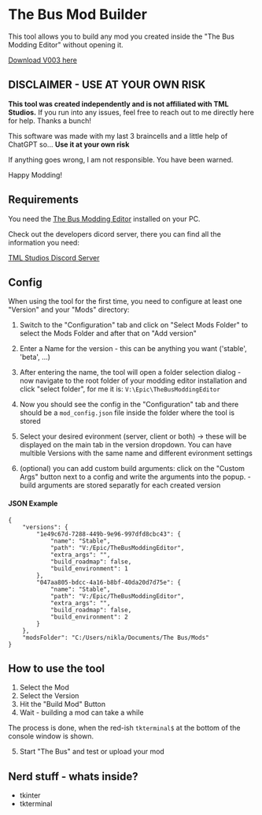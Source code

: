 # The Bus Mod Builder

This tool allows you to build any mod you created inside the "The Bus Modding Editor" without opening it.

[Download V003 here](https://github.com/ByteBitter/TheBusModBuilder/releases/tag/V003.1)

## DISCLAIMER - USE AT YOUR OWN RISK

**This tool was created independently and is not affiliated with TML Studios.** 
If you run into any issues, feel free to reach out to me directly here for help. Thanks a bunch!

This software was made with my last 3 braincells and a little help of ChatGPT so... **Use it at your own risk**

If anything goes wrong, I am not responsible. You have been warned.

Happy Modding!


## Requirements

You need the [The Bus Modding Editor](https://store.epicgames.com/de/p/the-bus-modding-editor) installed on your PC.

Check out the developers dicord server, there you can find all the information you need:

[TML Studios Discord Server](https://discord.gg/tml-studios-224563159631921152)


## Config

When using the tool for the first time, you need to configure at least one "Version" and your "Mods" directory:

1. Switch to the "Configuration" tab and click on "Select Mods Folder" to select the Mods Folder and after that on "Add version"

2. Enter a Name for the version - this can be anything you want ('stable', 'beta', ...)

3. After entering the name, the tool will open a folder selection dialog - now navigate to the root folder of your modding editor installation and click "select folder", for me it is: `V:\Epic\TheBusModdingEditor`

4. Now you should see the config in the "Configuration" tab and there should be a `mod_config.json` file inside the folder where the tool is stored

5. Select your desired evironment (server, client or both) -> these will be displayed on the main tab in the version dropdown. You can have multible Versions with the same name and different evironment settings

6. (optional) you can add custom build arguments: click on the "Custom Args" button next to a config and write the arguments into the popup. - build arguments are stored separatly for each created version


#### JSON Example

```
{
    "versions": {
        "1e49c67d-7288-449b-9e96-997dfd8cbc43": {
            "name": "Stable",
            "path": "V:/Epic/TheBusModdingEditor",
            "extra_args": "",
            "build_roadmap": false,
            "build_environment": 1
        },
        "047aa805-bdcc-4a16-b8bf-40da20d7d75e": {
            "name": "Stable",
            "path": "V:/Epic/TheBusModdingEditor",
            "extra_args": "",
            "build_roadmap": false,
            "build_environment": 2
        }
    },
    "modsFolder": "C:/Users/nikla/Documents/The Bus/Mods"
}
```


## How to use the tool


1. Select the Mod
2. Select the Version
3. Hit the "Build Mod" Button
4. Wait - building a mod can take a while

The process is done, when the red-ish `tkterminal$` at the bottom of the console window is shown.

5. Start "The Bus" and test or upload your mod


## Nerd stuff - whats inside?

- tkinter
- tkterminal



